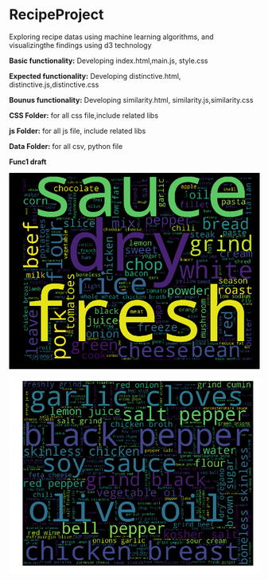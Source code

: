 # RecipeProject
Exploring recipe datas using machine learning algorithms, and visualizingthe findings using d3 technology

**Basic functionality:**
  Developing index.html,main.js, style.css

**Expected functionality:**
  Developing distinctive.html, distinctive.js,distinctive.css

**Bounus functionality:**
  Developing similarity.html, similarity.js,similarity.css

**CSS Folder:** for all css file,include related libs

**js Folder:** for all js file, include related libs

**Data Folder:** for all csv, python file

**Func1 draft**

![Alt text](Imgs/func1.png)

![Alt text](Imgs/func1-2.png)
